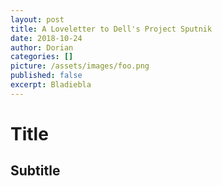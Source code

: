 ```yaml
---
layout: post
title: A Loveletter to Dell's Project Sputnik
date: 2018-10-24
author: Dorian
categories: []
picture: /assets/images/foo.png
published: false
excerpt: Bladiebla
---
```


# Title

## Subtitle
